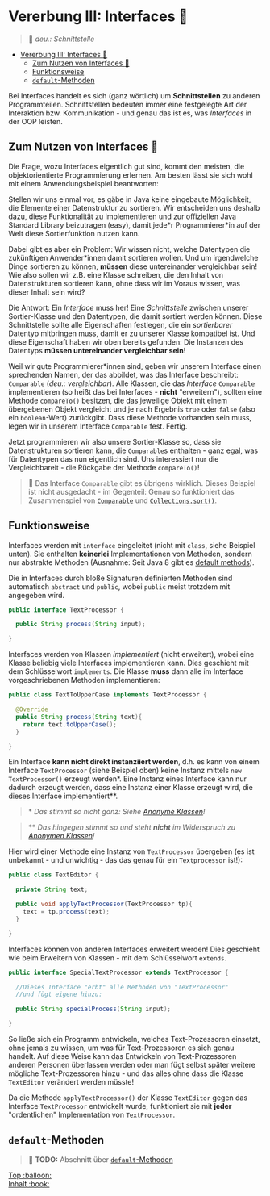 # Vererbung III: Interfaces :electric_plug:

> :speech_balloon: _deu.: Schnittstelle_

- [Vererbung III: Interfaces :electric_plug:](#vererbung-iii-interfaces-)
  - [Zum Nutzen von Interfaces :thinking:](#zum-nutzen-von-interfaces-)
  - [Funktionsweise](#funktionsweise)
  - [`default`-Methoden](#default-methoden)


Bei Interfaces handelt es sich (ganz wörtlich) um **Schnittstellen** zu anderen Programmteilen. Schnittstellen bedeuten immer eine festgelegte Art der Interaktion bzw. Kommunikation - und genau das ist es, was _Interfaces_ in der OOP leisten.


## Zum Nutzen von Interfaces :thinking:

Die Frage, wozu Interfaces eigentlich gut sind, kommt den meisten, die objektorientierte Programmierung erlernen. Am besten lässt sie sich wohl mit einem Anwendungsbeispiel beantworten:

Stellen wir uns einmal vor, es gäbe in Java keine eingebaute Möglichkeit, die Elemente einer Datenstruktur zu sortieren. Wir entscheiden uns deshalb dazu, diese Funktionalität zu implementieren und zur offiziellen Java Standard Library beizutragen (easy), damit jede\*r Programmierer\*in auf der Welt diese Sortierfunktion nutzen kann.

Dabei gibt es aber ein Problem: Wir wissen nicht, welche Datentypen die zukünftigen Anwender*innen damit sortieren wollen. Und um irgendwelche Dinge sortieren zu können, **müssen** diese untereinander vergleichbar sein! Wie also sollen wir z.B. eine Klasse schreiben, die den Inhalt von Datenstrukturen sortieren kann, ohne dass wir im Voraus wissen, was dieser Inhalt sein wird?

Die Antwort: Ein _Interface_ muss her! Eine _Schnittstelle_ zwischen unserer Sortier-Klasse und den Datentypen, die damit sortiert werden können. Diese Schnittstelle sollte alle Eigenschaften festlegen, die ein _sortierbarer_ Datentyp mitbringen muss, damit er zu unserer Klasse kompatibel ist. Und diese Eigenschaft haben wir oben bereits gefunden: Die Instanzen des Datentyps **müssen untereinander vergleichbar sein**!

Weil wir gute Programmierer*innen sind, geben wir unserem Interface einen sprechenden Namen, der das abbildet, was das Interface beschreibt: `Comparable` (_deu.: vergleichbar_). Alle Klassen, die das _Interface_ `Comparable` implementieren (so heißt das bei Interfaces - **nicht** "erweitern"), sollten eine Methode `compareTo()` besitzen, die das jeweilige Objekt mit einem übergebenen Objekt vergleicht und je nach Ergebnis `true` oder `false` (also ein `boolean`-Wert) zurückgibt. Dass diese Methode vorhanden sein muss, legen wir in unserem Interface `Comparable` fest. Fertig.

Jetzt programmieren wir also unsere Sortier-Klasse so, dass sie Datenstrukturen sortieren kann, die `Comparable`s enthalten - ganz egal, was für Datentypen das nun eigentlich sind. Uns interessiert nur die Vergleichbareit - die Rückgabe der Methode `compareTo()`!

> :speech_balloon: Das Interface `Comparable` gibt es übrigens wirklich. Dieses Beispiel ist nicht ausgedacht - im Gegenteil: Genau so funktioniert das Zusammenspiel von [`Comparable`](https://docs.oracle.com/javase/8/docs/api/java/lang/Comparable.html) und [`Collections.sort()`](https://docs.oracle.com/javase/7/docs/api/java/util/Collections.html#sort(java.util.List)).


## Funktionsweise

Interfaces werden mit `interface` eingeleitet (nicht mit `class`, siehe Beispiel unten). Sie enthalten **keinerlei** Implementationen von Methoden, sondern nur abstrakte Methoden (Ausnahme: Seit Java 8 gibt es [default methods](https://docs.oracle.com/javase/tutorial/java/IandI/defaultmethods.html)).

Die in Interfaces durch bloße Signaturen definierten Methoden sind automatisch `abstract` und `public`, wobei `public` meist trotzdem mit angegeben wird.

```java
public interface TextProcessor {

  public String process(String input);

}
```

Interfaces werden von Klassen _implementiert_ (nicht erweitert), wobei eine Klasse beliebig viele Interfaces implementieren kann. Dies geschieht mit dem Schlüsselwort `implements`. Die Klasse **muss** dann alle im Interface vorgeschriebenen Methoden implementieren:

```java
public class TextToUpperCase implements TextProcessor {

  @Override
  public String process(String text){
    return text.toUpperCase();
  }

}
```

Ein Interface **kann nicht direkt instanziiert werden**, d.h. es kann von einem Interface `TextProcessor` (siehe Beispiel oben) keine Instanz mittels `new TextProcessor()` erzeugt werden*. Eine Instanz eines Interface kann nur dadurch erzeugt werden, dass eine Instanz einer Klasse erzeugt wird, die dieses Interface implementiert**.

> \* _Das stimmt so nicht ganz: Siehe [Anonyme Klassen](Innere-und-anonyme-Klassen.md)!_

> \*\* _Das hingegen stimmt so und steht **nicht** im Widerspruch zu [Anonymen Klassen](Innere-und-anonyme-Klassen.md)!_

Hier wird einer Methode eine Instanz von `TextProcessor` übergeben (es ist unbekannt - und unwichtig - das das genau für ein `Textprocessor` ist!):

```java
public class TextEditor {

  private String text;

  public void applyTextProcessor(TextProcessor tp){
    text = tp.process(text);
  }

}
```

Interfaces können von anderen Interfaces erweitert werden! Dies geschieht wie beim Erweitern von Klassen - mit dem Schlüsselwort `extends`.

```java
public interface SpecialTextProcessor extends TextProcessor {

  //Dieses Interface "erbt" alle Methoden von "TextProcessor"
  //und fügt eigene hinzu:

  public String specialProcess(String input);

}
```

So ließe sich ein Programm entwickeln, welches Text-Prozessoren einsetzt, ohne jemals zu wissen, um was für Text-Prozessoren es sich genau handelt. Auf diese Weise kann das Entwickeln von Text-Prozessoren anderen Personen überlassen werden oder man fügt selbst später weitere mögliche Text-Prozessoren hinzu - und das alles ohne dass die Klasse `TextEditor` verändert werden müsste!

Da die Methode `applyTextProcessor()` der Klasse `TextEditor` gegen das Interface `TextProcessor` entwickelt wurde, funktioniert sie mit **jeder** "ordentlichen" Implementation von `TextProcessor`.


## `default`-Methoden

> :construction: **TODO:** Abschnitt über [`default`-Methoden](https://docs.oracle.com/javase/tutorial/java/IandI/defaultmethods.html)


<!-- Dieses HTML-Snippet sollte am Ende jeder Seite stehen! -->
<div class="top-link">
    <a href="#" title="Zum Anfang scrollen!">Top :balloon:</a>
    <br/>
    <a href="https://dh-cologne.github.io/java-wegweiser#inhalt-book" title="Zurück zur Übersicht!">Inhalt :book:</a>
</div>